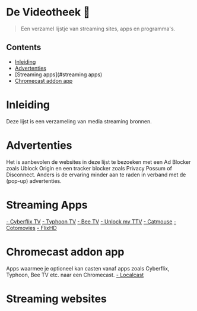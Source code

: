 # De Videotheek :movie_camera:
> Een verzamel lijstje van streaming sites, apps en programma's. 

## Contents 
- [Inleiding](#inleiding) 
- [Advertenties](#advertenties)
- [Streaming apps](#streaming apps)
- [Chromecast addon app](#chromecastaddonapp)

# Inleiding
Deze lijst is een verzameling van media streaming bronnen. 

# Advertenties
Het is aanbevolen de websites in deze lijst te bezoeken met een Ad Blocker zoals Ublock Origin en een tracker blocker zoals Privacy Possum of Disconnect. Anders is de ervaring minder aan te raden in verband met de (pop-up) advertenties. 

# Streaming Apps
[- Cyberflix TV]()
[- Typhoon TV]()
[- Bee TV]()
[- Unlock my TTV]()
[- Catmouse]()
[- Cotomovies]()
[- FlixHD]()

# Chromecast addon app
Apps waarmee je optioneel kan casten vanaf apps zoals Cyberflix, Typhoon, Bee TV etc. naar een Chromecast. 
[- Localcast]()

# Streaming websites


